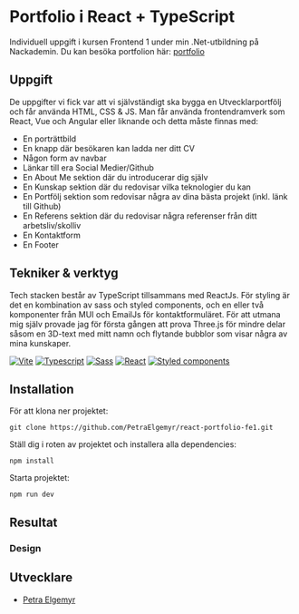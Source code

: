 # Portfolio i React + TypeScript

Individuell uppgift i kursen Frontend 1 under min .Net-utbildning på Nackademin.
Du kan besöka portfolion här: [portfolio](https://petraelgemyr.vercel.app/)

## Uppgift

De uppgifter vi fick var att vi självständigt ska bygga en Utvecklarportfölj och får använda HTML, CSS & JS. Man får använda frontendramverk som React, Vue och Angular eller liknande och detta måste finnas med:

- En porträttbild
- En knapp där besökaren kan ladda ner ditt CV
- Någon form av navbar
- Länkar till era Social Medier/Github
- En About Me sektion där du introducerar dig själv
- En Kunskap sektion där du redovisar vilka teknologier du kan
- En Portfölj sektion som redovisar några av dina bästa projekt (inkl. länk till Github)
- En Referens sektion där du redovisar några referenser från ditt arbetsliv/skolliv
- En Kontaktform
- En Footer

## Tekniker & verktyg

Tech stacken består av TypeScript tillsammans med ReactJs. För styling är det en kombination av sass och styled components, och en eller två komponenter från MUI och EmailJs för kontaktformuläret. För att utmana mig själv provade jag för första gången att prova Three.js för mindre delar såsom en 3D-text med mitt namn och flytande bubblor som visar några av mina kunskaper.

[![Vite](https://img.shields.io/badge/tech-vite-purple)](https://vite.dev/)
[![Typescript](https://img.shields.io/badge/tech-typescript-darkblue)](https://www.typescriptlang.org/docs/)
[![Sass](https://img.shields.io/badge/tech-sass-pink)](https://sass-lang.com/guide)
[![React](https://img.shields.io/badge/tech-react-blue)](https://react.dev/)
[![Styled components](https://img.shields.io/badge/styled-components-green)](https://styled-components.com/)

## Installation

För att klona ner projektet:

```
git clone https://github.com/PetraElgemyr/react-portfolio-fe1.git
```

Ställ dig i roten av projektet och installera alla dependencies:

```
npm install
```

Starta projektet:

```
npm run dev
```

## Resultat

### Design

## Utvecklare

- [Petra Elgemyr](https://github.com/PetraElgemyr)
